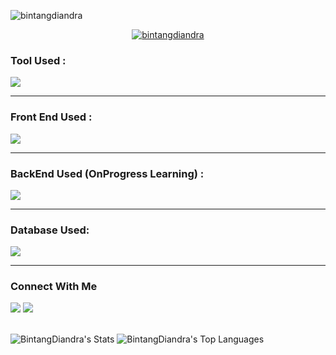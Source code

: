 <div allign="center">
<p align="left"> <img src="https://komarev.com/ghpvc/?username=bintangdiandra&label=Profile%20views&color=807a6b&style=flat" alt="bintangdiandra" /> </p>
<p align="center"> <a href="https://github.com/ryo-ma/github-profile-trophy"><img src="https://github-profile-trophy.vercel.app/?username=bintangdiandra" alt="bintangdiandra" /></a> </p>

<h3 align="left">Tool Used :</h3>
<p align="left">
  <a href="https://skillicons.dev">
    <img src="https://skillicons.dev/icons?i=git,github,vscode,ps,npm,gitlab,ae,nodejs" />
  </a>
</p><hr>
<h3 align="left">Front End Used :</h3>
<div align="left">
    <img src="https://skillicons.dev/icons?i=html,bootstrap,css,tailwind,js,react,vue" />
</div><hr>
<h3 align="left">BackEnd Used (OnProgress Learning) :</h3>
<div align="left">
    <img src="https://skillicons.dev/icons?i=laravel,php" />
</div><hr>
<h3 align="left">Database Used:</h3>
<div align="left">
    <img src="https://skillicons.dev/icons?i=mysql,mongodb" />
</div><hr>

<h3>Connect With Me</h3>
<a href="https://www.instagram.com/bintangworkk/"><img src="https://skillicons.dev/icons?i=instagram" /></a>
<a href="https://mail.google.com/mail/u/0/#inbox"><img src="https://skillicons.dev/icons?i=gmail" /></a>
<br>
<br>

![BintangDiandra's Stats](https://github-readme-stats.vercel.app/api?username=BintangDiandra&theme=vue-dark&show_icons=true&hide_border=true&count_private=true)
![BintangDiandra's Top Languages](https://github-readme-stats.vercel.app/api/top-langs/?username=BintangDiandra&theme=vue-dark&show_icons=true&hide_border=true&layout=compact)
